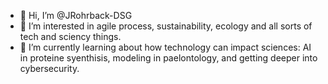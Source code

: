 - 👋 Hi, I’m @JRohrback-DSG
- 👀 I’m interested in agile process, sustainability, ecology and all sorts of tech and sciency things. 
- 🌱 I’m currently learning about how technology can impact sciences: AI in proteine syenthisis, modeling in paelontology, and getting deeper into cybersecurity.  

<!---
JRohrback-DSG/JRohrback-DSG is a ✨ special ✨ repository because its `README.md` (this file) appears on your GitHub profile.
You can click the Preview link to take a look at your changes.
--->
